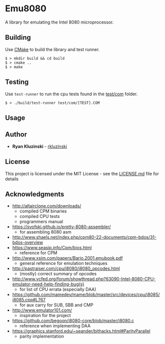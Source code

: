 # Emu8080

A library for emulating the Intel 8080 microprocessor.

## Building

Use [CMake](https://cmake.org/) to build the library and test runner.

```
$ > mkdir build && cd build
$ > cmake ..
$ > make
```

## Testing

Use ```test-runner``` to run the cpu tests found in the [test/com](test/com/) folder.

```
$ > ./build/test-runner test/com/[TEST].COM
```

## Usage

## Author

* **Ryan Kluzinski** - [rkluzinski](https://github.com/rkluzinski)

## License

This project is licensed under the MIT License - see the [LICENSE.md](LICENSE.md) file for details

## Acknowledgments

* http://altairclone.com/downloads/
    * compiled CPM binaries
    * compiled CPU tests
    * programmers manual
* https://svofski.github.io/pretty-8080-assembler/
    * for assembling 8080 asm
* http://www.shaels.net/index.php/cpm80-22-documents/cpm-bdos/31-bdos-overview
* https://www.seasip.info/Cpm/bios.html
    * reference for CPM
* http://www.xsim.com/papers/Bario.2001.emubook.pdf
    * general reference for emulation techniques
* http://pastraiser.com/cpu/i8080/i8080_opcodes.html
    * (mostly) correct summary of opcodes
* http://www.vcfed.org/forum/showthread.php?63090-Intel-8080-CPU-emulator-need-help-finding-bug(s)
    * for list of CPU errata (especially DAA)
* https://github.com/mamedev/mame/blob/master/src/devices/cpu/i8085/i8085.cpp#L767
    * for aux carry for SUB, SBB and CMP
* http://www.emulator101.com/
    * inspiration for the project
* https://github.com/begoon/i8080-core/blob/master/i8080.c
    * reference when implementing DAA
* https://graphics.stanford.edu/~seander/bithacks.html#ParityParallel
    * parity implementation